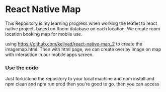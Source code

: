﻿# React Native Map 
 
This Repository is my learning progress when working the leaflet to react native project. based on Room database on each location. We create room location booking map for mobile use.

using https://github.com/kellyad/react-native-map_2 to create the imagemap.html. Then with html page, we can create overlay image on map with interaction in our mobile apps screen.

### Use the code

 Just fork/clone the repository to your local machine and npm install and npm clean and npm run prod then you're good to go.
then you can access 
